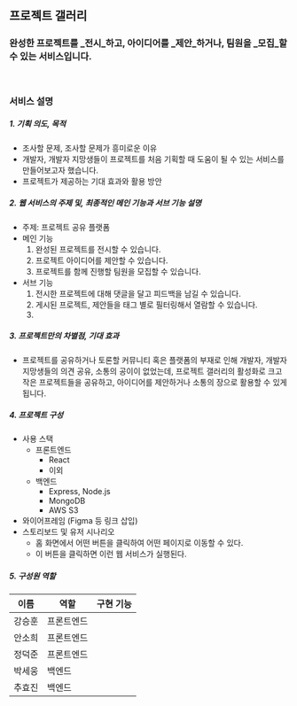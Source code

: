 ## **프로젝트 갤러리**

### **완성한 프로젝트를 _전시_하고, 아이디어를 _제안_하거나, 팀원을 _모집_할 수 있는 서비스입니다.**

<br>

### **서비스 설명**

##### 1. 기획 의도, 목적
- 조사할 문제, 조사할 문제가 흥미로운 이유
- 개발자, 개발자 지망생들이 프로젝트를 처음 기획할 때 도움이 될 수 있는 서비스를 만들어보고자 했습니다.
- 프로젝트가 제공하는 기대 효과와 활용 방안

##### 2. 웹 서비스의 주제 및, 최종적인 메인 기능과 서브 기능 설명
- 주제: 프로젝트 공유 플랫폼
- 메인 기능
   1. 완성된 프로젝트를 전시할 수 있습니다.
   2. 프로젝트 아이디어를 제안할 수 있습니다.
   3. 프로젝트를 함께 진행할 팀원을 모집할 수 있습니다.
- 서브 기능
   1. 전시한 프로젝트에 대해 댓글을 달고 피드백을 남길 수 있습니다.
   2. 게시된 프로젝트, 제안들을 태그 별로 필터링해서 열람할 수 있습니다.
   3.

##### 3. 프로젝트만의 차별점, 기대 효과
- 프로젝트를 공유하거나 토론할 커뮤니티 혹은 플랫폼의 부재로 인해 개발자, 개발자 지망생들의 의견 공유, 소통의 공이이 없었는데, 
  프로젝트 갤러리의 활성화로 크고 작은 프로젝트들을 공유하고, 아이디어를 제안하거나 소통의 장으로 활용할 수 있게 됩니다.

##### 4. 프로젝트 구성
- 사용 스택
  - 프론트엔드
    - React
    - 이외
  - 백엔드
    - Express, Node.js
    - MongoDB
    - AWS S3
- 와이어프레임 (Figma 등 링크 삽입)
- 스토리보드 및 유저 시나리오
  - 홈 화면에서 어떤 버튼을 클릭하여 어떤 페이지로 이동할 수 있다.
  - 이 버튼을 클릭하면 이런 웹 서비스가 실행된다.

##### 5. 구성원 역할

|  이름  |  역할  |  구현 기능  | 
| ------ | ------ | ------ |
| 강승훈 | 프론트엔드 |    |
| 안소희 | 프론트엔드 |    |
| 정덕준 | 프론트엔드 |    |
| 박세웅 |  백엔드  |    |
| 추효진 |  백엔드  |    |
